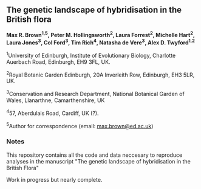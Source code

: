 ## The genetic landscape of hybridisation in the British flora

<b>Max R. Brown<sup>1,5</sup>, Peter M. Hollingsworth<sup>2</sup>, Laura Forrest<sup>2</sup>, Michelle Hart<sup>2</sup>, Laura Jones<sup>3</sup>, Col Ford<sup>3</sup>, Tim Rich<sup>4</sup>, Natasha de Vere<sup>3</sup>, Alex D. Twyford<sup>1,2</sup></b>

<sup>1</sup>University of Edinburgh, Institute of Evolutionary Biology, Charlotte Auerbach Road, Edinburgh, EH9 3FL, UK.

<sup>2</sup>Royal Botanic Garden Edinburgh, 20A Inverleith Row, Edinburgh, EH3 5LR, UK.

<sup>3</sup>Conservation and Research Department, National Botanical Garden of Wales, Llanarthne, Camarthenshire, UK

<sup>4</sup>57, Aberdulais Road, Cardiff, UK (?).

<sup>5</sup>Author for correspondence (email: max.brown@ed.ac.uk)

### Notes

This repository contains all the code and data neccesary to reproduce analyses in the manuscript "The genetic landscape of hybridisation in the British Flora"

Work in progress but nearly complete.
